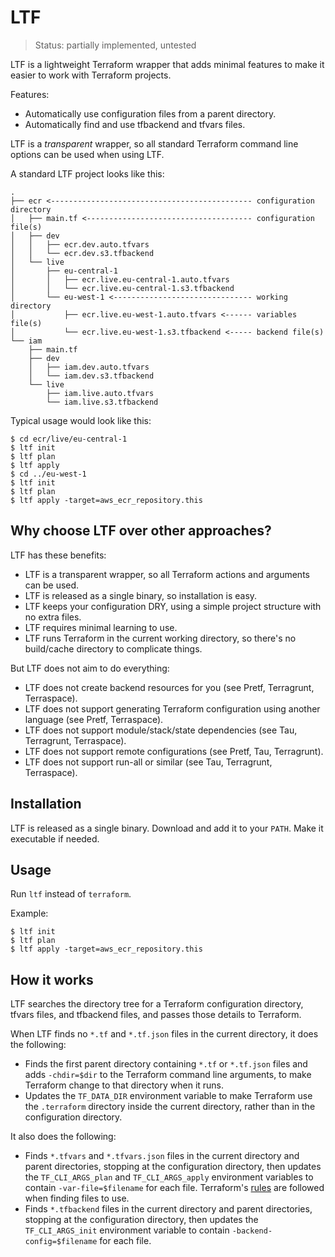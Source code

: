 # LTF

> Status: partially implemented, untested

LTF is a lightweight Terraform wrapper that adds minimal features to make it easier to work with Terraform projects.

Features:

* Automatically use configuration files from a parent directory.
* Automatically find and use tfbackend and tfvars files.

LTF is a *transparent* wrapper, so all standard Terraform command line options can be used when using LTF.

A standard LTF project looks like this:

```
.
├── ecr <--------------------------------------------- configuration directory
│   ├── main.tf <------------------------------------- configuration file(s)
│   ├── dev
│   │   ├── ecr.dev.auto.tfvars
│   │   └── ecr.dev.s3.tfbackend
│   └── live
│       ├── eu-central-1
│       │   ├── ecr.live.eu-central-1.auto.tfvars
│       │   └── ecr.live.eu-central-1.s3.tfbackend
│       └── eu-west-1 <------------------------------- working directory
│           ├── ecr.live.eu-west-1.auto.tfvars <------ variables file(s)
│           └── ecr.live.eu-west-1.s3.tfbackend <----- backend file(s)
└── iam
    ├── main.tf
    ├── dev
    │   ├── iam.dev.auto.tfvars
    │   └── iam.dev.s3.tfbackend
    └── live
        ├── iam.live.auto.tfvars
        └── iam.live.s3.tfbackend
```

Typical usage would look like this:

```
$ cd ecr/live/eu-central-1
$ ltf init
$ ltf plan
$ ltf apply
$ cd ../eu-west-1
$ ltf init
$ ltf plan
$ ltf apply -target=aws_ecr_repository.this
```

## Why choose LTF over other approaches?

LTF has these benefits:

* LTF is a transparent wrapper, so all Terraform actions and arguments can be used.
* LTF is released as a single binary, so installation is easy.
* LTF keeps your configuration DRY, using a simple project structure with no extra files.
* LTF requires minimal learning to use.
* LTF runs Terraform in the current working directory, so there's no build/cache directory to complicate things.

But LTF does not aim to do everything:

* LTF does not create backend resources for you (see Pretf, Terragrunt, Terraspace).
* LTF does not support generating Terraform configuration using another language (see Pretf, Terraspace).
* LTF does not support module/stack/state dependencies (see Tau, Terragrunt, Terraspace).
* LTF does not support remote configurations (see Pretf, Tau, Terragrunt).
* LTF does not support run-all or similar (see Tau, Terragrunt, Terraspace).

## Installation

LTF is released as a single binary. Download and add it to your `PATH`. Make it executable if needed.

## Usage

Run `ltf` instead of `terraform`.

Example:

```
$ ltf init
$ ltf plan
$ ltf apply -target=aws_ecr_repository.this
```

## How it works

LTF searches the directory tree for a Terraform configuration directory, tfvars files, and tfbackend files, and passes those details to Terraform.

When LTF finds no `*.tf` and `*.tf.json` files in the current directory, it does the following:

* Finds the first parent directory containing `*.tf` or `*.tf.json` files and adds `-chdir=$dir` to the Terraform command line arguments, to make Terraform change to that directory when it runs.
* Updates the `TF_DATA_DIR` environment variable to make Terraform use the `.terraform` directory inside the current directory, rather than in the configuration directory.

It also does the following:

* Finds `*.tfvars` and `*.tfvars.json` files in the current directory and parent directories, stopping at the configuration directory, then updates the `TF_CLI_ARGS_plan` and `TF_CLI_ARGS_apply` environment variables to contain `-var-file=$filename` for each file. Terraform's [rules](https://www.terraform.io/language/values/variables#variable-definition-precedence) are followed when finding files to use.
* Finds `*.tfbackend` files in the current directory and parent directories, stopping at the configuration directory, then updates the `TF_CLI_ARGS_init` environment variable to contain `-backend-config=$filename` for each file.

